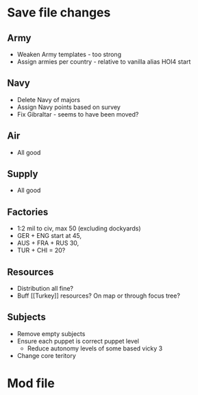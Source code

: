 
# Save file changes
## Army
* Weaken Army templates - too strong
* Assign armies per country - relative to vanilla alias HOI4 start 

## Navy
* Delete Navy of majors
* Assign Navy points based on survey
* Fix Gibraltar - seems to have been moved?

## Air
*  All good

## Supply 
* All good
## Factories
* 1:2 mil to civ, max 50 (excluding dockyards)
* GER + ENG start at 45,
* AUS + FRA + RUS 30,
* TUR + CHI = 20?

## Resources
* Distribution all fine?
* Buff [[Turkey]] resources? On map or through focus tree?

## Subjects
* Remove empty subjects
* Ensure each puppet is correct puppet level
	* Reduce autonomy levels of some based vicky 3 
* Change core teritory 

# Mod file
